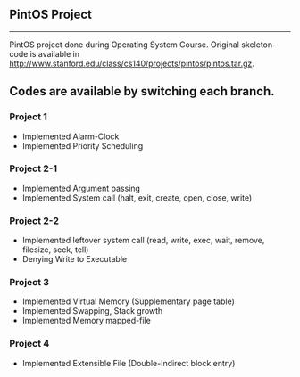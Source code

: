 ## PintOS Project 
---
PintOS project done during Operating System Course. Original skeleton-code is available in http://www.stanford.edu/class/cs140/projects/pintos/pintos.tar.gz.

Codes are available by switching each branch.
---
### Project 1

* Implemented Alarm-Clock
* Implemented Priority Scheduling

### Project 2-1

* Implemented Argument passing
* Implemented System call (halt, exit, create, open, close, write)

### Project 2-2

* Implemented leftover system call (read, write, exec, wait, remove, filesize, seek, tell)
* Denying Write to Executable

### Project 3

* Implemented Virtual Memory (Supplementary page table)
* Implemented Swapping, Stack growth
* Implemented Memory mapped-file

### Project 4

* Implemented Extensible File (Double-Indirect block entry)

